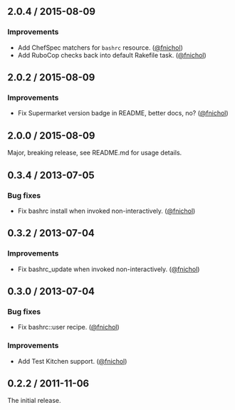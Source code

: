 ## 2.0.4 / 2015-08-09

### Improvements

* Add ChefSpec matchers for `bashrc` resource. ([@fnichol][])
* Add RuboCop checks back into default Rakefile task. ([@fnichol][])


## 2.0.2 / 2015-08-09

### Improvements

* Fix Supermarket version badge in README, better docs, no? ([@fnichol][])


## 2.0.0 / 2015-08-09

Major, breaking release, see README.md for usage details.


## 0.3.4 / 2013-07-05

### Bug fixes

* Fix bashrc install when invoked non-interactively. ([@fnichol][])


## 0.3.2 / 2013-07-04

### Improvements

* Fix bashrc_update when invoked non-interactively. ([@fnichol][])


## 0.3.0 / 2013-07-04

### Bug fixes

* Fix bashrc::user recipe. ([@fnichol][])

### Improvements

* Add Test Kitchen support. ([@fnichol][])


## 0.2.2 / 2011-11-06

The initial release.


<!--- The following link definition list is generated by PimpMyChangelog --->
[@fnichol]: https://github.com/fnichol
